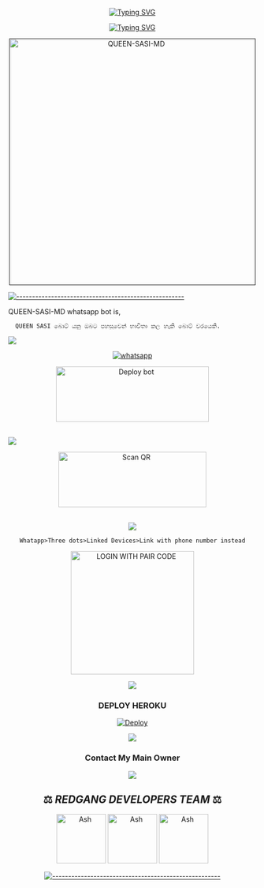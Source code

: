 <p align="center">  
<a href="https://git.io/typing-svg"><img src="https://readme-typing-svg.demolab.com?font=Rubik+Glitch&size=50&pause=1000&color=FF0000&center=true&vCenter=true&random=false&width=475&height=80&lines=QUEEN+SASI-MD" alt="Typing SVG" /></a>	
</p> <p align="center">  <a href="https://git.io/typing-svg"><img src="https://readme-typing-svg.demolab.com?font=Rubik+Glitch&size=25&pause=1000&color=FF0000&center=true&vCenter=true&random=false&width=475&height=80&lines=Multi+Device+Whatsapp+Bot;Developed+by+Kanishka_x" alt="Typing SVG" /></a>
</p>
 <p align="center">  
  <a href="">
    <img alt="QUEEN-SASI-MD" width="500" height="500" src="https://telegra.ph/file/dbd86d3270afbd3982bab.jpg">
  </a>
</p>


[![-----------------------------------------------------](https://raw.githubusercontent.com/andreasbm/readme/master/assets/lines/colored.png)](#table-of-contents)

QUEEN-SASI-MD whatsapp bot is,

      QUEEN SASI බොට් යනු ඔබට පහසුවෙන් භාවිතා කල හැකි බොට් වරයෙකි.

<img src="https://user-images.githubusercontent.com/73097560/115834477-dbab4500-a447-11eb-908a-139a6edaec5c.gif">

<p align="center">

  <a aria-label="WhatsApp Supported Channel" href="https://whatsapp.com/channel/0029VaWWZa1G3R3c4TPADo0M" target="_blank">
    <img alt="whatsapp" src="https://img.shields.io/badge/Join Channel-25D366?style=for-the-badge&logo=whatsapp&logoColor=white" />
  </a>
  <p align="center">
<a href="https://github.com/kanishkadesilva/QUEEN-SASI-MD/fork" target="blank"><img align="center" src="https://i.imgur.com/cxaSEWe.png" alt="Deploy bot" height="112" width="310" /></a>
  <div>
<br>
<img src="https://user-images.githubusercontent.com/73097560/115834477-dbab4500-a447-11eb-908a-139a6edaec5c.gif">
      
<div align="center">
   
<a href="https://dexter--7-62f45bcdac73.herokuapp.com/"><img align="center" src="https://i.imgur.com/dzPTA6u.png" alt="Scan QR" height="112" width="300" /></a><br>

<div>
<br>
<img src="https://user-images.githubusercontent.com/73097560/115834477-dbab4500-a447-11eb-908a-139a6edaec5c.gif">

`Whatapp>Three dots>Linked Devices>Link with phone number instead`

<a href="https://dexter-pair-271d65472856.herokuapp.com/"><img src="https://img.shields.io/badge/LOGIN%20WITH-PAIR%20CODE-black" alt="LOGIN WITH PAIR CODE" width="250"></a>

<img src="https://user-images.githubusercontent.com/73097560/115834477-dbab4500-a447-11eb-908a-139a6edaec5c.gif">

### DEPLOY HEROKU

 [![Deploy](https://www.herokucdn.com/deploy/button.svg)](https://heroku.com/deploy?template=https://github.com/kanishkadesilva/QUEEN-THARU-MD)

<img src="https://user-images.githubusercontent.com/73097560/115834477-dbab4500-a447-11eb-908a-139a6edaec5c.gif">

### Contact My Main Owner
 <p align="center">


<img src="https://user-images.githubusercontent.com/73097560/115834477-dbab4500-a447-11eb-908a-139a6edaec5c.gif">


## ⚖️ *REDGANG DEVELOPERS TEAM*  ⚖️

 <p align="center">
<a href="https://github.com/kanishkadesilva"><img src="https://github.com/kanishkadesilva.png" width="100" height="100" alt="Ash"/></a> 
<a href="https://github.com/maduwa2006"><img src="https://github.com/maduwa2006.png" width="100" height="100" alt="Ash"/></a>
<a href="https://github.com/sahanaya2006"><img src="https://github.com/sahanaya2006.png" width="100" height="100" alt="Ash"/></a>


[![-----------------------------------------------------](https://raw.githubusercontent.com/andreasbm/readme/master/assets/lines/colored.png)](#table-of-contents)
